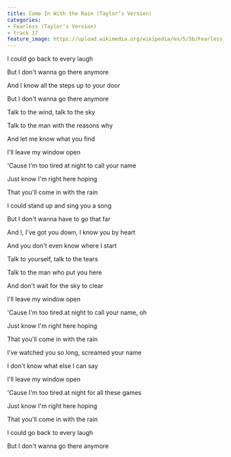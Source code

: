 ```yaml
---
title: Come In With the Rain (Taylor’s Version)
categories:
- Fearless (Taylor’s Version)
- track 17
feature_image: https://upload.wikimedia.org/wikipedia/en/5/5b/Fearless_%28Taylor%27s_Version%29_%282021_album_cover%29_by_Taylor_Swift.png
--- 
```

I could go back to every laugh

But I don't wanna go there anymore

And I know all the steps up to your door

But I don't wanna go there anymore

Talk to the wind, talk to the sky

Talk to the man with the reasons why

And let me know what you find

I'll leave my window open

'Cause I'm too tired at night to call your name

Just know I'm right here hoping

That you'll come in with the rain

I could stand up and sing you a song

But I don't wanna have to go that far

And I, I've got you down, I know you by heart

And you don't even know where I start

Talk to yourself, talk to the tears

Talk to the man who put you here

And don't wait for the sky to clear

I'll leave my window open

'Cause I'm too tired at night to call your name, oh

Just know I'm right here hoping

That you'll come in with the rain

I've watched you so long, screamed your name

I don't know what else I can say

I'll leave my window open

'Cause I'm too tired at night for all these games

Just know I'm right here hoping

That you'll come in with the rain

I could go back to every laugh

But I don't wanna go there anymore